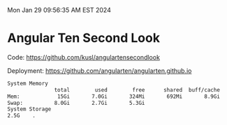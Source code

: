 Mon Jan 29 09:56:35 AM EST 2024

# Angular Ten Second Look

Code: https://github.com/kusl/angulartensecondlook

Deployment: https://github.com/angularten/angularten.github.io

```bash
System Memory
               total        used        free      shared  buff/cache   available
Mem:            15Gi       7.0Gi       324Mi       692Mi       8.9Gi       8.3Gi
Swap:          8.0Gi       2.7Gi       5.3Gi
System Storage
2.5G	.
```

